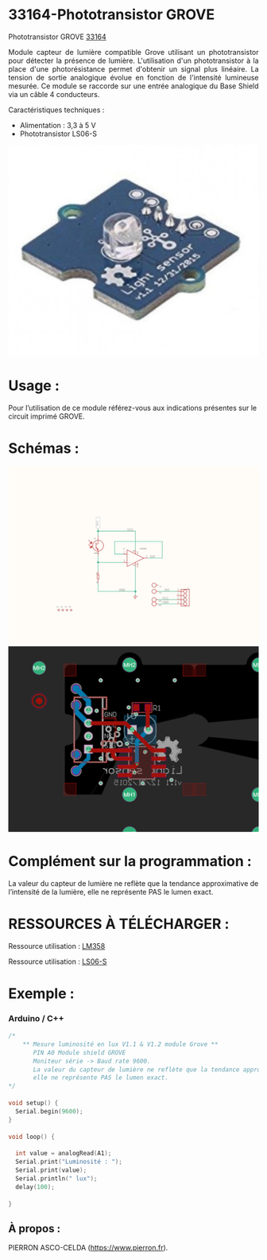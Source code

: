 # 33164-Phototransistor GROVE

Phototransistor GROVE [33164](https://www.pierron.fr/phototransistor-grove.html)

<div style="text-align: justify">Module capteur de lumière compatible Grove utilisant un phototransistor pour détecter la présence de lumière. L'utilisation d'un phototransistor à la place d'une photorésistance permet d'obtenir un signal plus linéaire. La tension de sortie analogique évolue en fonction de l'intensité lumineuse mesurée. Ce module se raccorde sur une entrée analogique du Base Shield via un câble 4 conducteurs.</div>

Caractéristiques techniques :
- Alimentation : 3,3 à 5 V
- Phototransistor LS06-S

![L-33164](/img/L-33164.jpg)

# Usage :
Pour l’utilisation de ce module référez-vous aux indications présentes sur le circuit imprimé GROVE.

# Schémas :

![SCH-33164](/img/SCH-33164.jpg)
![BRD-33164](/img/BRD-33164.jpg)

# Complément sur la programmation :

La valeur du capteur de lumière ne reflète que la tendance approximative de l’intensité de la lumière, elle ne représente PAS le lumen exact.       

# RESSOURCES À TÉLÉCHARGER :

Ressource utilisation : [LM358](https://github.com/pierron-asco-celda/33164-Phototransistor_GROVE/blob/main/src/Datasheet_LM358.pdf)

Ressource utilisation : [LS06-S](https://github.com/pierron-asco-celda/33164-Phototransistor_GROVE/blob/main/src/Datasheet_LS06.pdf)

# Exemple :
### Arduino / C++
```cpp
/*
    ** Mesure luminosité en lux V1.1 & V1.2 module Grove **
       PIN A0 Module shield GROVE
       Moniteur série -> Baud rate 9600.
       La valeur du capteur de lumière ne reflète que la tendance approximative de l’intensité de la lumière, 
       elle ne représente PAS le lumen exact.
*/

void setup() {
  Serial.begin(9600);
}

void loop() {

  int value = analogRead(A1);
  Serial.print("Luminosité : ");
  Serial.print(value);
  Serial.println(" lux");
  delay(100);

}
```
## À propos :

PIERRON ASCO-CELDA (https://www.pierron.fr).
